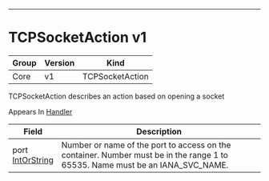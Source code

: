 

-----------
# TCPSocketAction v1



Group        | Version     | Kind
------------ | ---------- | -----------
Core | v1 | TCPSocketAction







TCPSocketAction describes an action based on opening a socket

<aside class="notice">
Appears In <a href="#handler-v1">Handler</a> </aside>

Field        | Description
------------ | -----------
port <br /> [IntOrString](#intorstring-intstr) | Number or name of the port to access on the container. Number must be in the range 1 to 65535. Name must be an IANA_SVC_NAME.






